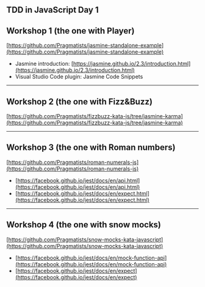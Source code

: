 ## TDD in JavaScript Day 1


## Workshop 1 (the one with Player)

[https://github.com/Pragmatists/jasmine-standalone-example](https://github.com/Pragmatists/jasmine-standalone-example)  

- Jasmine introduction: [https://jasmine.github.io/2.3/introduction.html](https://jasmine.github.io/2.3/introduction.html)  
- Visual Studio Code plugin: Jasmine Code Snippets  

------------------------------------------

## Workshop 2 (the one with Fizz&Buzz)

[https://github.com/Pragmatists/fizzbuzz-kata-js/tree/jasmine-karma](https://github.com/Pragmatists/fizzbuzz-kata-js/tree/jasmine-karma)  

------------------------------------------

## Workshop 3 (the one with Roman numbers)

[https://github.com/Pragmatists/roman-numerals-js](https://github.com/Pragmatists/roman-numerals-js)    

- [https://facebook.github.io/jest/docs/en/api.html](https://facebook.github.io/jest/docs/en/api.html)  
- [https://facebook.github.io/jest/docs/en/expect.html](https://facebook.github.io/jest/docs/en/expect.html)  

------------------------------------------

## Workshop 4 (the one with snow mocks)

[https://github.com/Pragmatists/snow-mocks-kata-javascript](https://github.com/Pragmatists/snow-mocks-kata-javascript)  


- [https://facebook.github.io/jest/docs/en/mock-function-api](https://facebook.github.io/jest/docs/en/mock-function-api)  
- [https://facebook.github.io/jest/docs/en/expect](https://facebook.github.io/jest/docs/en/expect)  

